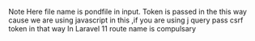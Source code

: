 Note Here file name is pondfile in input.
Token is passed in the this way cause  we are using javascript in this ,if you are using j query pass csrf token in that way
In Laravel 11 route name is compulsary

